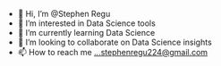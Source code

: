 - 👋 Hi, I’m @Stephen Regu
- 👀 I’m interested in Data Science tools 
- 🌱 I’m currently learning Data Science
- 💞️ I’m looking to collaborate on Data Science insights
- 📫 How to reach me ...stephenregu224@gmail.com

<!---
StephenRegu/StephenRegu is a ✨ special ✨ repository because its `README.md` (this file) appears on your GitHub profile.
You can click the Preview link to take a look at your changes.
--->
